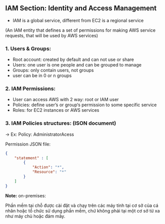## IAM Section: Identity and Access Management
- IAM is a global service, different from EC2 is a regional service

(An IAM entity that defines a set of permissions for making AWS service requests, that will be used by AWS services)

### 1. Users & Groups:
- Root account: created by default and can not use or share
- Users: one user is one people and can be grouped to manage
- Groups: only contain users, not groups
- user can be in 0 or n groups
### 2. IAM Permissions:
- User can access AWS with 2 way: root or IAM user
- Policies: define user’s or group‘s permission to some specific service
- Roles: for EC2 instances or AWS services
### 3. IAM Policies structures: (ISON document)

→ Ex: Policy: AdministratorAcess

Permission JSON file:
```json
{
    "statement" : [
        {
            "Action": "*",
            "Resource": "*"
        }
    ]
}
```

**Note:**
on-premises:

Phần mềm tại chỗ được cài đặt và chạy trên các máy tính tại cơ sở của cá nhân hoặc tổ chức sử dụng phần mềm, chứ không phải tại một cơ sở từ xa như máy chủ hoặc đám mây.
